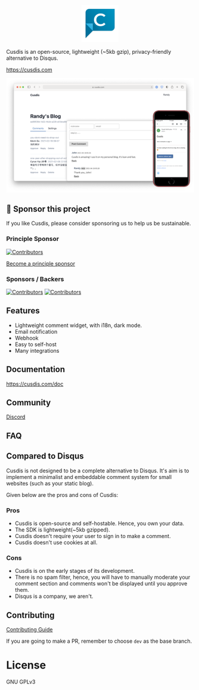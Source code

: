 
<p align="center"><a href="https://cusdis.com" target="_blank" rel="noopener noreferrer"><img width="100" src="/public/images/artworks/logo-256.png" alt="logo"></a></p>

Cusdis is an open-source, lightweight (~5kb gzip), privacy-friendly alternative to Disqus.

https://cusdis.com

![](/public/images/landing.png)

## 💝 Sponsor this project

If you like Cusdis, please consider sponsoring us to help us be sustainable.

### Principle Sponsor

[![Contributors](https://opencollective.com/cusdis/tiers/organization-support/0/avatar.svg)](https://opencollective.com/cusdis/tiers/organization-support/0/website)

[Become a principle sponsor](https://opencollective.com/cusdis/contribute/organization-support-27992/checkout)

### Sponsors / Backers

[![Contributors](https://opencollective.com/cusdis/tiers/sponsor.svg?avatarHeight=50)](https://opencollective.com/cusdis)
[![Contributors](https://opencollective.com/cusdis/tiers/backer.svg?avatarHeight=50)](https://opencollective.com/cusdis)

## Features

- Lightweight comment widget, with i18n, dark mode.
- Email notification
- Webhook
- Easy to self-host
- Many integrations

## Documentation

https://cusdis.com/doc

## Community

[Discord](https://discord.gg/eDs5fc4Jcq)

## FAQ

## Compared to Disqus

Cusdis is not designed to be a complete alternative to Disqus. It's aim is to implement a minimalist and embeddable comment system for small websites (such as your static blog).

Given below are the pros and cons of Cusdis:

### Pros

- Cusdis is open-source and self-hostable. Hence, you own your data.
- The SDK is lightweight(~5kb gzipped).
- Cusdis doesn't require your user to sign in to make a comment.
- Cusdis doesn't use cookies at all.

### Cons

- Cusdis is on the early stages of its development.
- There is no spam filter, hence, you will have to manually moderate your comment section and comments won't be displayed until you approve them.
- Disqus is a company, we aren't.

## Contributing

[Contributing Guide](https://cusdis.com/doc#/contributing)

If you are going to make a PR, remember to choose `dev` as the base branch.

# License

GNU GPLv3
